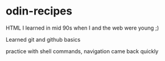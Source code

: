 # odin-recipes

HTML I learned in mid 90s when I and the web were young ;)

Learned git and github basics

practice with shell commands, navigation came back quickly 